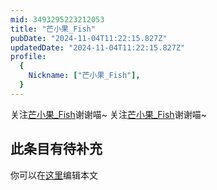 ```yaml
---
mid: 3493295223212053
title: "芒小果_Fish"
pubDate: "2024-11-04T11:22:15.827Z"
updatedDate: "2024-11-04T11:22:15.827Z"
profile:
  {
    Nickname: ["芒小果_Fish"],
  }
---
```


关注[芒小果_Fish](https://space.bilibili.com/3493295223212053)谢谢喵~ 关注[芒小果_Fish](https://space.bilibili.com/3493295223212053)谢谢喵~

## 此条目有待补充
你可以在[这里](https://github.com/Yuhanawa/VTuber.ICU/edit/master/src/content/v/芒小果_Fish/index.md)编辑本文
